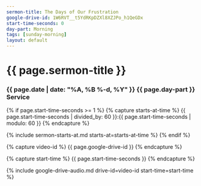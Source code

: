```yaml
---
sermon-title: The Days of Our Frustration
google-drive-id: 1W6RVT__t5YdRKpDZXl8XZJPo_h1QeGDx
start-time-seconds: 0
day-part: Morning
tags: [sunday-morning]
layout: default
---
```


# {{ page.sermon-title }}

### {{ page.date | date: "%A, %B %-d, %Y" }} {{ page.day-part }} Service

{% if page.start-time-seconds >= 1 %}
{% capture starts-at-time %}
{{ page.start-time-seconds | divided_by: 60 }}:{{ page.start-time-seconds | modulo: 60 }}
{% endcapture %}

{% include sermon-starts-at.md starts-at=starts-at-time %}
{% endif %}

{% capture video-id %}
{{ page.google-drive-id }}
{% endcapture %}

{% capture start-time %}
{{ page.start-time-seconds }}
{% endcapture %}

{% include google-drive-audio.md drive-id=video-id start-time=start-time %}

